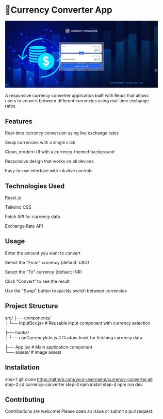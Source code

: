# 💱Currency Converter App
<img src="./src/assets/project-sc.png" alt="project-sc">

A responsive currency converter application built with React that allows users to convert between different currencies using real-time exchange rates.

## Features
Real-time currency conversion using live exchange rates

Swap currencies with a single click

Clean, modern UI with a currency-themed background

Responsive design that works on all devices

Easy-to-use interface with intuitive controls

## Technologies Used
React.js

Tailwind CSS

Fetch API for currency data

Exchange Rate API

## Usage
Enter the amount you want to convert

Select the "From" currency (default: USD)

Select the "To" currency (default: INR)

Click "Convert" to see the result

Use the "Swap" button to quickly switch between currencies
## Project Structure
src/
├── components/<br>
│   └── InputBox.jsx      # Reusable input component with currency selection <br>

├── hooks/ <br>
│   └── useCurrencyInfo.js # Custom hook for fetching currency data <br>

├── App.jsx  # Main application component <br>
  └── assets/               # Image assets

## Installation
 step-1 git clone https://github.com/your-username/currency-converter.git
 step-2 cd currency-converter
 step-3 npm install
 step-4 npm run dev

## Contributing
Contributions are welcome! Please open an issue or submit a pull request.
